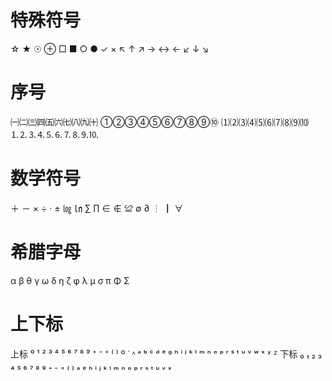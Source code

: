 # 特殊符号
☆ ★ ☉ ⊕ □ ■ ○ ● ✓ × 
↖ ↑ ↗ → ↔ ← ↙ ↓ ↘

# 序号
㈠㈡㈢㈣㈤㈥㈦㈧㈨㈩
①②③④⑤⑥⑦⑧⑨⑩
⑴⑵⑶⑷⑸⑹⑺⑻⑼⑽
⒈⒉⒊⒋⒌⒍⒎⒏⒐⒑

# 数学符号
＋ －  ×  ÷  ·  ±
㏒ ㏑  ∑  ∏
∈  ∉  ≌  ∅
∂  ┆ ┃ ∀

# 希腊字母
α β θ γ ω δ η ζ φ λ μ σ π Φ Σ

# 上下标
上标  ⁰ ¹ ² ³ ⁴ ⁵ ⁶ ⁷ ⁸ ⁹ ⁺ ⁻ ⁼ ⁽ ⁾ º ˙ ᶺ ᵃ ᵇ ᶜ ᵈ ᵉ ᵍ ʰ ⁱ ʲ ᵏ ˡ ᵐ ⁿ ᵒ ᵖ ʳ ˢ ᵗ ᵘ ᵛ ʷ ˣ ʸ ᙆ
下标  ₀ ₁ ₂ ₃ ₄ ₅ ₆ ₇ ₈ ₉ ₊ ₋ ₌ ₍ ₎ ₐ ₑ ₕ ᵢ ⱼ ₖ ₗ ₘ ₙ ₒ ₚ ᵣ ₛ ₜ ᵤ ᵥ ₓ